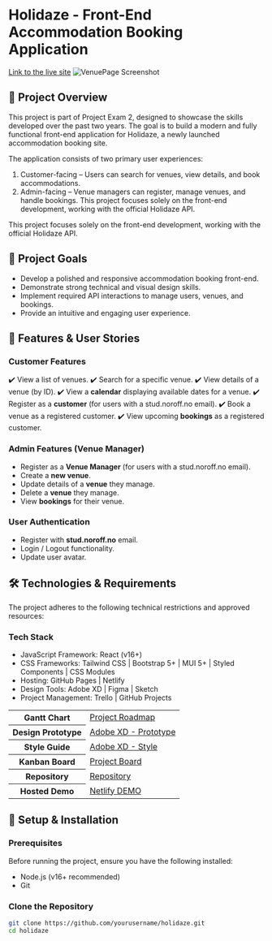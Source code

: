 # Holidaze - Front-End Accommodation Booking Application
<a href="https://holidaze-rentopia.netlify.app">Link to the live site</a>
![VenuePage Screenshot](https://github.com/user-attachments/assets/1c68d025-3708-4bb6-943b-0e6c3098d7c6)

## :pushpin: Project Overview
This project is part of Project Exam 2, designed to showcase the skills developed over the past two years. The goal is to build a modern and fully functional front-end application for Holidaze, a newly launched accommodation booking site.

The application consists of two primary user experiences:

1. Customer-facing – Users can search for venues, view details, and book accommodations.
2. Admin-facing – Venue managers can register, manage venues, and handle bookings.
This project focuses solely on the front-end development, working with the official Holidaze API.

This project focuses solely on the front-end development, working with the official Holidaze API.

## :dart: Project Goals
- Develop a polished and responsive accommodation booking front-end.
- Demonstrate strong technical and visual design skills.
- Implement required API interactions to manage users, venues, and bookings.
- Provide an intuitive and engaging user experience.

## :book:  Features & User Stories
### Customer Features
:heavy_check_mark: View a list of venues.
:heavy_check_mark: Search for a specific venue.
:heavy_check_mark: View details of a venue (by ID).
:heavy_check_mark: View a **calendar** displaying available dates for a venue.
:heavy_check_mark: Register as a **customer** (for users with a stud.noroff.no email).
:heavy_check_mark: Book a venue as a registered customer.
:heavy_check_mark: View upcoming **bookings** as a registered customer.

### Admin Features (Venue Manager)
- Register as a **Venue Manager** (for users with a stud.noroff.no email).
- Create a **new venue**.
- Update details of a **venue** they manage.
- Delete a **venue** they manage.
- View **bookings** for their venue.

### User Authentication
- Register with **stud.noroff.no** email.
- Login / Logout functionality.
- Update user avatar.

## :hammer_and_wrench: Technologies & Requirements
The project adheres to the following technical restrictions and approved resources:

### Tech Stack
- JavaScript Framework: React (v16+)
- CSS Frameworks: Tailwind CSS | Bootstrap 5+ | MUI 5+ | Styled Components | CSS Modules
- Hosting: GitHub Pages | Netlify
- Design Tools: Adobe XD | Figma | Sketch
- Project Management: Trello | GitHub Projects

<table>
  <tbody>
    <tr>
      <th>Gantt Chart</th>
      <td><a href="">Project Roadmap</a></td>
    </tr>
    <tr>
      <th>Design Prototype</th>
      <td><a href="">Adobe XD - Prototype</a></td>
    </tr>
    <tr>
      <th>Style Guide</th>
      <td><a href="">Adobe XD - Style</a></td>
    </tr>
    <tr>
      <th>Kanban Board</th>
      <td><a href="">Project Board</a></td>
    </tr>
    <tr>
      <th>Repository</th>
      <td><a href="">Repository</a></td>
    </tr>
      <tr>
      <th>Hosted Demo</th>
      <td><a href="">Netlify DEMO</a></td>
    </tr>
  </tbody>
</table>

## :rocket: Setup & Installation
### Prerequisites
Before running the project, ensure you have the following installed:
- Node.js (v16+ recommended)
- Git
### Clone the Repository
```sh
git clone https://github.com/yourusername/holidaze.git
cd holidaze



